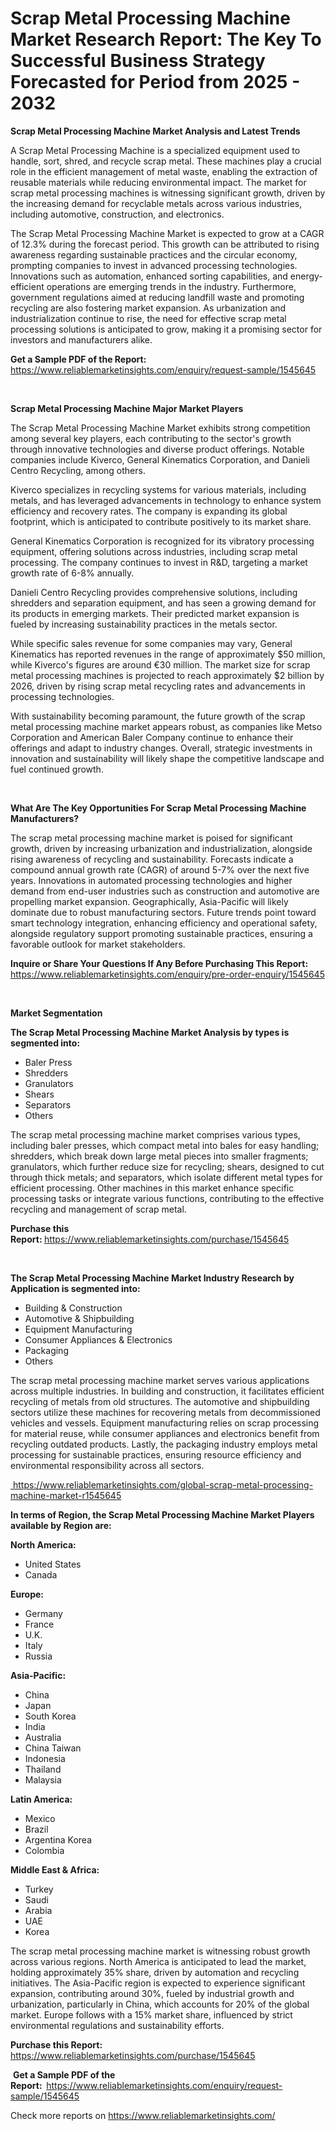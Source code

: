 <p><h1>Scrap Metal Processing Machine Market Research Report: The Key To Successful Business Strategy Forecasted for Period from 2025 - 2032</h1></p><p><strong>Scrap Metal Processing Machine Market Analysis and Latest Trends</strong></p>
<p><p>A Scrap Metal Processing Machine is a specialized equipment used to handle, sort, shred, and recycle scrap metal. These machines play a crucial role in the efficient management of metal waste, enabling the extraction of reusable materials while reducing environmental impact. The market for scrap metal processing machines is witnessing significant growth, driven by the increasing demand for recyclable metals across various industries, including automotive, construction, and electronics. </p><p>The Scrap Metal Processing Machine Market is expected to grow at a CAGR of 12.3% during the forecast period. This growth can be attributed to rising awareness regarding sustainable practices and the circular economy, prompting companies to invest in advanced processing technologies. Innovations such as automation, enhanced sorting capabilities, and energy-efficient operations are emerging trends in the industry. Furthermore, government regulations aimed at reducing landfill waste and promoting recycling are also fostering market expansion. As urbanization and industrialization continue to rise, the need for effective scrap metal processing solutions is anticipated to grow, making it a promising sector for investors and manufacturers alike.</p></p>
<p><strong>Get a Sample PDF of the Report:&nbsp;</strong> <a href="https://www.reliablemarketinsights.com/enquiry/request-sample/1545645?utm_campaign=2891&utm_medium=2&utm_source=Github&utm_content=ia&utm_term=11042025&utm_id=scrap-metal-processing-machine">https://www.reliablemarketinsights.com/enquiry/request-sample/1545645</a></p>
<p>&nbsp;</p>
<p><strong>Scrap Metal Processing Machine Major Market Players</strong></p>
<p><p>The Scrap Metal Processing Machine Market exhibits strong competition among several key players, each contributing to the sector's growth through innovative technologies and diverse product offerings. Notable companies include Kiverco, General Kinematics Corporation, and Danieli Centro Recycling, among others. </p><p>Kiverco specializes in recycling systems for various materials, including metals, and has leveraged advancements in technology to enhance system efficiency and recovery rates. The company is expanding its global footprint, which is anticipated to contribute positively to its market share.</p><p>General Kinematics Corporation is recognized for its vibratory processing equipment, offering solutions across industries, including scrap metal processing. The company continues to invest in R&D, targeting a market growth rate of 6-8% annually. </p><p>Danieli Centro Recycling provides comprehensive solutions, including shredders and separation equipment, and has seen a growing demand for its products in emerging markets. Their predicted market expansion is fueled by increasing sustainability practices in the metals sector.</p><p>While specific sales revenue for some companies may vary, General Kinematics has reported revenues in the range of approximately $50 million, while Kiverco's figures are around €30 million. The market size for scrap metal processing machines is projected to reach approximately $2 billion by 2026, driven by rising scrap metal recycling rates and advancements in processing technologies.</p><p>With sustainability becoming paramount, the future growth of the scrap metal processing machine market appears robust, as companies like Metso Corporation and American Baler Company continue to enhance their offerings and adapt to industry changes. Overall, strategic investments in innovation and sustainability will likely shape the competitive landscape and fuel continued growth.</p></p>
<p>&nbsp;</p>
<p><strong>What Are The Key Opportunities For Scrap Metal Processing Machine Manufacturers?</strong></p>
<p><p>The scrap metal processing machine market is poised for significant growth, driven by increasing urbanization and industrialization, alongside rising awareness of recycling and sustainability. Forecasts indicate a compound annual growth rate (CAGR) of around 5-7% over the next five years. Innovations in automated processing technologies and higher demand from end-user industries such as construction and automotive are propelling market expansion. Geographically, Asia-Pacific will likely dominate due to robust manufacturing sectors. Future trends point toward smart technology integration, enhancing efficiency and operational safety, alongside regulatory support promoting sustainable practices, ensuring a favorable outlook for market stakeholders.</p></p>
<p><strong>Inquire or Share Your Questions If Any Before Purchasing This Report:</strong> <a href="https://www.reliablemarketinsights.com/enquiry/pre-order-enquiry/1545645?utm_campaign=2891&utm_medium=2&utm_source=Github&utm_content=ia&utm_term=11042025&utm_id=scrap-metal-processing-machine">https://www.reliablemarketinsights.com/enquiry/pre-order-enquiry/1545645</a></p>
<p>&nbsp;</p>
<p><strong>Market Segmentation</strong></p>
<p><strong>The Scrap Metal Processing Machine Market Analysis by types is segmented into:</strong></p>
<p><ul><li>Baler Press</li><li>Shredders</li><li>Granulators</li><li>Shears</li><li>Separators</li><li>Others</li></ul></p>
<p><p>The scrap metal processing machine market comprises various types, including baler presses, which compact metal into bales for easy handling; shredders, which break down large metal pieces into smaller fragments; granulators, which further reduce size for recycling; shears, designed to cut through thick metals; and separators, which isolate different metal types for efficient processing. Other machines in this market enhance specific processing tasks or integrate various functions, contributing to the effective recycling and management of scrap metal.</p></p>
<p><strong>Purchase this Report:&nbsp;</strong><a href="https://www.reliablemarketinsights.com/purchase/1545645?utm_campaign=2891&utm_medium=2&utm_source=Github&utm_content=ia&utm_term=11042025&utm_id=scrap-metal-processing-machine">https://www.reliablemarketinsights.com/purchase/1545645</a></p>
<p>&nbsp;</p>
<p><strong>The Scrap Metal Processing Machine Market Industry Research by Application is segmented into:</strong></p>
<p><ul><li>Building & Construction</li><li>Automotive & Shipbuilding</li><li>Equipment Manufacturing</li><li>Consumer Appliances & Electronics</li><li>Packaging</li><li>Others</li></ul></p>
<p><p>The scrap metal processing machine market serves various applications across multiple industries. In building and construction, it facilitates efficient recycling of metals from old structures. The automotive and shipbuilding sectors utilize these machines for recovering metals from decommissioned vehicles and vessels. Equipment manufacturing relies on scrap processing for material reuse, while consumer appliances and electronics benefit from recycling outdated products. Lastly, the packaging industry employs metal processing for sustainable practices, ensuring resource efficiency and environmental responsibility across all sectors.</p></p>
<p><a href="https://www.reliablemarketinsights.com/global-scrap-metal-processing-machine-market-r1545645?utm_campaign=2891&utm_medium=2&utm_source=Github&utm_content=ia&utm_term=11042025&utm_id=scrap-metal-processing-machine">&nbsp;https://www.reliablemarketinsights.com/global-scrap-metal-processing-machine-market-r1545645</a></p>
<p><strong>In terms of Region, the Scrap Metal Processing Machine Market Players available by Region are:</strong></p>
<p>
    <p> <strong> North America: </strong>
        <ul>
            <li>United States</li>
            <li>Canada</li>
        </ul>
        </p> 
    <p> <strong> Europe: </strong>
        <ul>
            <li>Germany</li>
            <li>France</li>
            <li>U.K.</li>
            <li>Italy</li>
            <li>Russia</li>
        </ul>
        </p> 
    <p> <strong> Asia-Pacific: </strong>
        <ul>
            <li>China</li>
            <li>Japan</li>
            <li>South Korea</li>
            <li>India</li>
            <li>Australia</li>
            <li>China Taiwan</li>
            <li>Indonesia</li>
            <li>Thailand</li>
            <li>Malaysia</li>
        </ul>
        </p> 
    <p> <strong> Latin America: </strong>
        <ul>
            <li>Mexico</li>
            <li>Brazil</li>
            <li>Argentina Korea</li>
            <li>Colombia</li>
        </ul>
        </p> 
    <p> <strong> Middle East & Africa: </strong>
        <ul>
            <li>Turkey</li>
            <li>Saudi</li>
            <li>Arabia</li>
            <li>UAE</li>
            <li>Korea</li>
        </ul>
    </p>
    </p>
<p><p>The scrap metal processing machine market is witnessing robust growth across various regions. North America is anticipated to lead the market, holding approximately 35% share, driven by automation and recycling initiatives. The Asia-Pacific region is expected to experience significant expansion, contributing around 30%, fueled by industrial growth and urbanization, particularly in China, which accounts for 20% of the global market. Europe follows with a 15% market share, influenced by strict environmental regulations and sustainability efforts.</p></p>
<p><strong>Purchase this Report: </strong><a href="https://www.reliablemarketinsights.com/purchase/1545645?utm_campaign=2891&utm_medium=2&utm_source=Github&utm_content=ia&utm_term=11042025&utm_id=scrap-metal-processing-machine">https://www.reliablemarketinsights.com/purchase/1545645</a></p>
<p>&nbsp;<strong>Get a Sample PDF of the Report:&nbsp;&nbsp;</strong><a href="https://www.reliablemarketinsights.com/enquiry/request-sample/1545645?utm_campaign=2891&utm_medium=2&utm_source=Github&utm_content=ia&utm_term=11042025&utm_id=scrap-metal-processing-machine">https://www.reliablemarketinsights.com/enquiry/request-sample/1545645</a></p>
<p><strong></strong></p>
<p>Check more reports on <a href="https://www.reliablemarketinsights.com/?utm_campaign=2891&utm_medium=2&utm_source=Github&utm_content=ia&utm_term=11042025&utm_id=scrap-metal-processing-machine">https://www.reliablemarketinsights.com/</a></p>